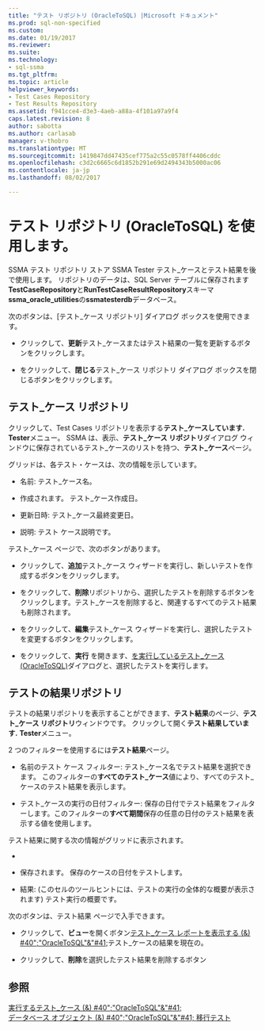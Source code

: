 ```yaml
---
title: "テスト リポジトリ (OracleToSQL) |Microsoft ドキュメント"
ms.prod: sql-non-specified
ms.custom: 
ms.date: 01/19/2017
ms.reviewer: 
ms.suite: 
ms.technology:
- sql-ssma
ms.tgt_pltfrm: 
ms.topic: article
helpviewer_keywords:
- Test Cases Repository
- Test Results Repository
ms.assetid: f941cce4-d3e3-4aeb-a88a-4f101a97a9f4
caps.latest.revision: 8
author: sabotta
ms.author: carlasab
manager: v-thobro
ms.translationtype: MT
ms.sourcegitcommit: 1419847dd47435cef775a2c55c0578ff4406cddc
ms.openlocfilehash: c3d2c6665c6d1852b291e69d2494343b5000ac06
ms.contentlocale: ja-jp
ms.lasthandoff: 08/02/2017

---
```

# <a name="using-test-repositories-oracletosql"></a>テスト リポジトリ (OracleToSQL) を使用します。
SSMA テスト リポジトリ ストア SSMA Tester テスト_ケースとテスト結果を後で使用します。 リポジトリのデータは、SQL Server テーブルに保存されます**TestCaseRepository**と**RunTestCaseResultRepository**スキーマ**ssma_oracle_utilities**の**ssmatesterdb**データベース。  
  
次のボタンは、[テスト_ケース リポジトリ] ダイアログ ボックスを使用できます。  
  
-   クリックして、**更新**テスト_ケースまたはテスト結果の一覧を更新するボタンをクリックします。  
  
-   をクリックして、**閉じる**テスト_ケース リポジトリ ダイアログ ボックスを閉じるボタンをクリックします。  
  
## <a name="test-cases-repository"></a>テスト_ケース リポジトリ  
クリックして、Test Cases リポジトリを表示する**テスト_ケースしています.** **Tester**メニュー。 SSMA は、表示、**テスト_ケース リポジトリ**ダイアログ ウィンドウに保存されているテスト_ケースのリストを持つ、**テスト_ケース**ページ。  
  
グリッドは、各テスト・ケースは、次の情報を示しています。  
  
-   名前: テスト_ケース名。  
  
-   作成されます。 テスト_ケース作成日。  
  
-   更新日時: テスト_ケース最終変更日。  
  
-   説明: テスト ケース説明です。  
  
テスト_ケース ページで、次のボタンがあります。  
  
-   クリックして、**追加**テスト_ケース ウィザードを実行し、新しいテストを作成するボタンをクリックします。  
  
-   をクリックして、**削除**リポジトリから、選択したテストを削除するボタンをクリックします。テスト_ケースを削除すると、関連するすべてのテスト結果も削除されます。  
  
-   をクリックして、**編集**テスト_ケース ウィザードを実行し、選択したテストを変更するボタンをクリックします。  
  
-   をクリックして、**実行** を開きます、[を実行しているテスト_ケース (OracleToSQL)](http://msdn.microsoft.com/en-us/fc208cdb-7373-4f6b-8f6c-cdff9d3dcd02)ダイアログと、選択したテストを実行します。  
  
## <a name="test-results-repository"></a>テストの結果リポジトリ  
テストの結果リポジトリを表示することができます、**テスト結果**のページ、**テスト_ケース リポジトリ**ウィンドウです。 クリックして開く**テスト結果しています.** **Tester**メニュー。  
  
2 つのフィルターを使用するには**テスト結果**ページ。  
  
-   名前のテスト ケース フィルター: テスト_ケース名でテスト結果を選択できます。 このフィルターの**すべてのテスト_ケース**値により、すべてのテスト_ケースのテスト結果を表示します。  
  
-   テスト_ケースの実行の日付フィルター: 保存の日付でテスト結果をフィルターします。このフィルターの**すべて期間**保存の任意の日付のテスト結果を表示する値を使用します。  
  
テスト結果に関する次の情報がグリッドに表示されます。  
  
-   [名前]: テスト_ケースの名前。  
  
-   保存されます。 保存のケースの日付をテストします。  
  
-   結果: (このセルのツールヒントには、テストの実行の全体的な概要が表示されます) テスト実行の概要です。  
  
次のボタンは、テスト結果 ページで入手できます。  
  
-   クリックして、**ビュー**を開くボタン[テスト_ケース レポートを表示する (&) #40";"OracleToSQL"&"#41;](../../ssma/oracle/viewing-test-case-reports-oracletosql.md)テスト_ケースの結果を現在の。  
  
-   クリックして、**削除**を選択したテスト結果を削除するボタン  
  
## <a name="see-also"></a>参照  
[実行するテスト_ケース (&) #40";"OracleToSQL"&"#41;](../../ssma/oracle/running-test-cases-oracletosql.md)  
[データベース オブジェクト (&) #40";"OracleToSQL"&"#41; 移行テスト](../../ssma/oracle/testing-migrated-database-objects-oracletosql.md)  
  

